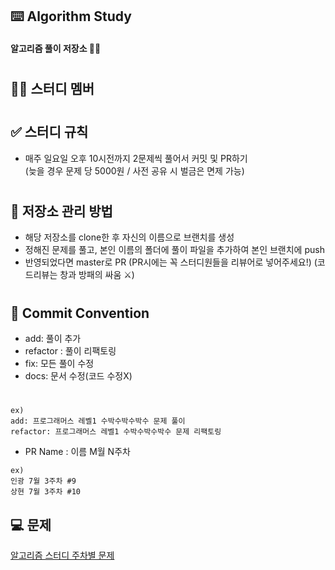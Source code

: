 ## ⌨️ Algorithm Study
#### 알고리즘 풀이 저장소 ✍🏻

#
## 🤲🏻 스터디 멤버


#
## ✅ 스터디 규칙
- 매주 일요일 오후 10시전까지 2문제씩 풀어서 커밋 및 PR하기 <br>
  (늦을 경우 문제 당 5000원 / 사전 공유 시 벌금은 면제 가능)

#

## 📓 저장소 관리 방법
- 해당 저장소를 clone한 후 자신의 이름으로 브랜치를 생성
- 정해진 문제를 풀고, 본인 이름의 폴더에 풀이 파일을 추가하여 본인 브랜치에 push
- 반영되었다면 master로 PR (PR시에는 꼭 스터디원들을 리뷰어로 넣어주세요!)
  (코드리뷰는 창과 방패의 싸움 ⚔️)

#

## 📮 Commit Convention
- add: 풀이 추가
- refactor : 풀이 리팩토링
- fix: 모든 풀이 수정
- docs: 문서 수정(코드 수정X)

#
```
ex)
add: 프로그래머스 레벨1 수박수박수박수 문제 풀이
refactor: 프로그래머스 레벨1 수박수박수박수 문제 리팩토링
```

- PR Name : 이름 M월 N주차
```
ex)
인광 7월 3주차 #9
상현 7월 3주차 #10
```

## 💻 문제
[알고리즘 스터디 주차별 문제](https://docs.google.com/spreadsheets/d/1gyHzj52sjEYfiX8ya33k9zzuT_7ipfIdtFSEAh7N_K0/edit?usp=sharing)
